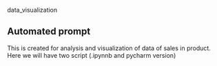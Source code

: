 data_visualization

## Automated prompt
This is created for analysis and visualization of data of sales in product.
Here we will have two script (.ipynnb and pycharm version)
